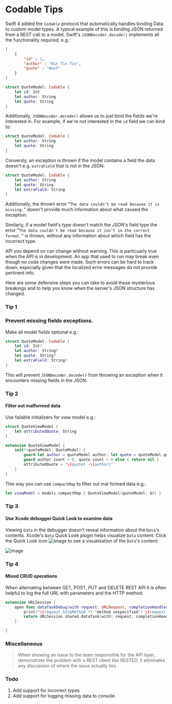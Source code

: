 # Codable Tips

Swift 4 added the `Codable` protocol that automatically handles binding Data to custom model types. A typical example of this is binding JSON returned from a REST call to a model. Swift's `JSONDecoder.decode()` implements all the functionality required, e.g.:

```json
[
    {
        "id" : 1,
        "author" : "Rin Tin Tin",
        "quote" : "Woof"
    }
]
```

```swift
struct QuoteModel: Codable {
    let id: Int
    let author: String
    let quote: String
}
```
Additionally, `JSONDecoder.decode()` allows us to just bind the fields we're interested in. For example, if we're not interested in the `id` field we can bind to:

```swift
struct QuoteModel: Codable {
    let author: String
    let quote: String
}
```
Conversly, an exception is thrown if the model contains a field the data doesn't e.g. `extraField` that is not in the JSON:

```swift
struct QuoteModel: Codable {
    let author: String
    let quote: String
    let extraField: String
}
```
Additionally, the thrown error "`The data couldn’t be read because it is missing.`" doesn't provide much information about what caused the exception.

Similarly, if a model field's type doesn't match the JSON's field type the error "`The data couldn’t be read because it isn’t in the correct format.`" is thrown, without any information about which field has the incorrect type.

API you depend on can change without warning. This is particuarly true when the API is in development. An app that used to run may break even though no code changes were made. Such errors can be hard to track down, especially given that the localized error messages do not provide pertinent info.

Here are some defensive steps you can take to avoid these mysterious breakings and to help you know when the server's JSON structure has changed.

### Tip 1
### Prevent missing fields exceptions.
Make all model fields optional e.g.:

```swift
struct QuoteModel: Codable {
    let id: Int?
    let author: String?
    let quote: String?
    let extraField: String?
}
```
This will prevent `JSONDecoder.decode()` from throwing an exception when it encounters missing fields in the JSON.

### Tip 2
#### Filter out malformed data
Use failable initializers for view model e.g.:

```swift
struct QuoteViewModel {
    let attributedQuote: String
}

extension QuoteViewModel {
    init?(quoteModel: QuoteModel) {
        guard let author = quoteModel.author, let quote = quoteModel.quote else { return nil }
        guard author.count > 0, quote.count > 0 else { return nil }
        attributedQuote = "\(quote) –\(author)"
    }
}
```
This way you can use `compactMap` to filter out mal formed data e.g.:
```swift
let viewModel = models.compactMap { QuoteViewModel(quoteModel: $0) }
```

### Tip 3
#### Use Xcode debugger Quick Look to examine data
Viewing `Data` in the debugger doesn't reveal information about the `Data`'s contents. Xcode's `Data` Quick Look plugin helps visualize `Data` content.
Click the Quick Look icon ![image](https://user-images.githubusercontent.com/2135673/57973249-f969f880-795a-11e9-991b-7c60962070a1.png) to see a visualization of the `Data`'s content:

![image](https://user-images.githubusercontent.com/2135673/57973307-ca07bb80-795b-11e9-830a-fb30dfe9c20d.png)


### Tip 4
#### Mixed CRUD operations
When alternating between GET, POST, PUT and DELETE REST API it is often helpful to log the full URL with parameters and the HTTP method.
```swift
extension URLSession {
    open func dataTaskDebug(with request: URLRequest, completionHandler: @escaping (Data?, URLResponse?, Error?) -> Void) -> URLSessionDataTask {
        print("\(request.httpMethod ?? "method unspecified") \(request.url?.absoluteString ?? "nil URL")")
        return URLSession.shared.dataTask(with: request, completionHandler: completionHandler)
    }

}
```

### Miscellaneous

> When showing an issue to the team responsible for the API layer, demonstrate the problem with a REST client like RESTED, it eliminates any discussion of where the issue actually lies.

### Todo
1. Add support for incorrect types
1. Add support for logging missing data to console.
